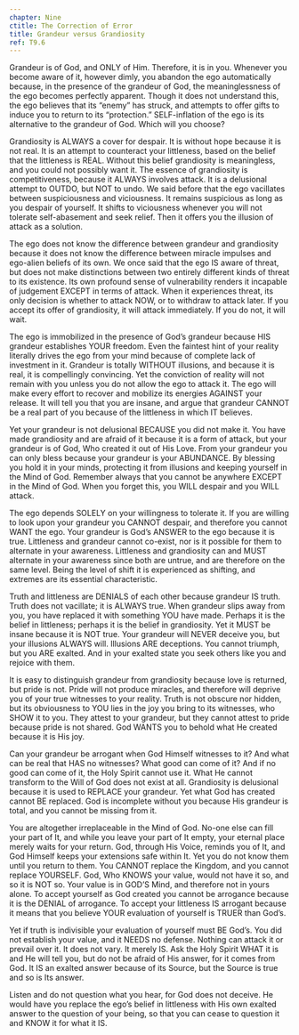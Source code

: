 ```yaml
---
chapter: Nine
ctitle: The Correction of Error
title: Grandeur versus Grandiosity
ref: T9.6
---
```


Grandeur is of God, and ONLY of Him. Therefore, it is in you. Whenever
you become aware of it, however dimly, you abandon the ego automatically
because, in the presence of the grandeur of God, the meaninglessness of
the ego becomes perfectly apparent. Though it does not understand this,
the ego believes that its “enemy” has struck, and attempts to offer
gifts to induce you to return to its “protection.” SELF-inflation of the
ego is its alternative to the grandeur of God. Which will you choose?

Grandiosity is ALWAYS a cover for despair. It is without hope because it
is not real. It is an attempt to counteract your littleness, based on
the belief that the littleness is REAL. Without this belief grandiosity
is meaningless, and you could not possibly want it. The essence of
grandiosity is competitiveness, because it ALWAYS involves attack. It is
a delusional attempt to OUTDO, but NOT to undo. We said before that the
ego vacillates between suspiciousness and viciousness. It remains
suspicious as long as you despair of yourself. It shifts to viciousness
whenever you will not tolerate self-abasement and seek relief. Then it
offers you the illusion of attack as a solution.

The ego does not know the difference between grandeur and grandiosity
because it does not know the difference between miracle impulses and
ego-alien beliefs of its own. We once said that the ego IS aware of
threat, but does not make distinctions between two entirely different
kinds of threat to its existence. Its own profound sense of
vulnerability renders it incapable of judgement EXCEPT in terms of
attack. When it experiences threat, its only decision is whether to
attack NOW, or to withdraw to attack later. If you accept its offer of
grandiosity, it will attack immediately. If you do not, it will wait.

The ego is immobilized in the presence of God’s grandeur because HIS
grandeur establishes YOUR freedom. Even the faintest hint of your
reality literally drives the ego from your mind because of complete lack
of investment in it. Grandeur is totally WITHOUT illusions, and because
it is real, it is compellingly convincing. Yet the conviction of reality
will not remain with you unless you do not allow the ego to attack it.
The ego will make every effort to recover and mobilize its energies
AGAINST your release. It will tell you that you are insane, and argue
that grandeur CANNOT be a real part of you because of the littleness in
which IT believes.

Yet your grandeur is not delusional BECAUSE you did not make it. You have
made grandiosity and are afraid of it because it is a form of attack,
but your grandeur is of God, Who created it out of His Love. From your
grandeur you can only bless because your grandeur is your ABUNDANCE. By
blessing you hold it in your minds, protecting it from illusions and
keeping yourself in the Mind of God. Remember always that you cannot be
anywhere EXCEPT in the Mind of God. When you forget this, you WILL
despair and you WILL attack.

The ego depends SOLELY on your willingness to tolerate it. If you are
willing to look upon your grandeur you CANNOT despair, and therefore you
cannot WANT the ego. Your grandeur is God’s ANSWER to the ego because it
is true. Littleness and grandeur cannot co-exist, nor is it possible for
them to alternate in your awareness. Littleness and grandiosity can and
MUST alternate in your awareness since both are untrue, and are
therefore on the same level. Being the level of shift it is experienced
as shifting, and extremes are its essential characteristic.

Truth and littleness are DENIALS of each other because grandeur IS
truth. Truth does not vacillate; it is ALWAYS true. When grandeur slips
away from you, you have replaced it with something YOU have made.
Perhaps it is the belief in littleness; perhaps it is the belief in
grandiosity. Yet it MUST be insane because it is NOT true. Your grandeur
will NEVER deceive you, but your illusions ALWAYS
will. Illusions ARE deceptions. You cannot triumph, but you ARE exalted.
And in your exalted state you seek others like you and rejoice with
them.

It is easy to distinguish grandeur from grandiosity because love is
returned, but pride is not. Pride will not produce miracles, and
therefore will deprive you of your true witnesses to your reality. Truth
is not obscure nor hidden, but its obviousness to YOU lies in the joy
you bring to its witnesses, who SHOW it to you. They attest to your
grandeur, but they cannot attest to pride because pride is not shared.
God WANTS you to behold what He created because it is His joy.

Can your grandeur be arrogant when God Himself witnesses to it? And what
can be real that HAS no witnesses? What good can come of it? And if no
good can come of it, the Holy Spirit cannot use it. What He cannot
transform to the Will of God does not exist at all. Grandiosity is
delusional because it is used to REPLACE your grandeur. Yet what God has
created cannot BE replaced. God is incomplete without you because His
grandeur is total, and you cannot be missing from it.

You are altogether irreplaceable in the Mind of God. No-one else can
fill your part of It, and while you leave your part of It empty, your
eternal place merely waits for your return. God, through His Voice,
reminds you of It, and God Himself keeps your extensions safe within
It. Yet you do not know them until you return to them. You CANNOT replace
the Kingdom, and you cannot replace YOURSELF. God, Who KNOWS your value,
would not have it so, and so it is NOT so. Your value is in GOD’S Mind,
and therefore not in yours alone. To accept yourself as God created you
cannot be arrogance because it is the DENIAL of arrogance. To accept
your littleness IS arrogant because it means that you believe YOUR
evaluation of yourself is TRUER than God’s.

Yet if truth is indivisible your evaluation of yourself must BE God’s.
You did not establish your value, and it NEEDS no defense. Nothing can
attack it or prevail over it. It does not vary. It merely IS. Ask the
Holy Spirit WHAT it is and He will tell you, but do not be afraid of His
answer, for it comes from God. It IS an exalted answer because of its
Source, but the Source is true and so is Its answer.

Listen and do not question what you hear, for God does not deceive. He
would have you replace the ego’s belief in littleness with His own
exalted answer to the question of your being, so that you can cease to
question it and KNOW it for what it IS.

